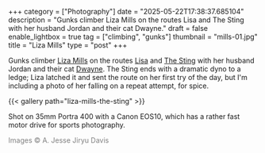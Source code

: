+++
category = ["Photography"]
date = "2025-05-22T17:38:37.685104"
description = "Gunks climber Liza Mills on the routes Lisa and The Sting with her husband Jordan and their cat Dwayne."
draft = false
enable_lightbox = true
tag = ["climbing", "gunks"]
thumbnail = "mills-01.jpg"
title = "Liza Mills"
type = "post"
+++

Gunks climber [Liza Mills](https://www.instagram.com/liza___mills/) on the routes [Lisa](https://www.mountainproject.com/route/106148478/lisa) and [The Sting](https://www.mountainproject.com/route/105898985/the-sting) with her husband Jordan and their cat [Dwayne](https://www.instagram.com/dwaynetheadventurecat/). The Sting ends with a dramatic dyno to a ledge; Liza latched it and sent the route on her first try of the day, but I'm including a photo of her falling on a repeat attempt, for spice.

{{< gallery path="liza-mills-the-sting" >}}

Shot on 35mm Portra 400 with a Canon EOS10, which has a rather fast motor drive for sports photography.

<span style="color: gray">Images &copy; A. Jesse Jiryu Davis</span>
